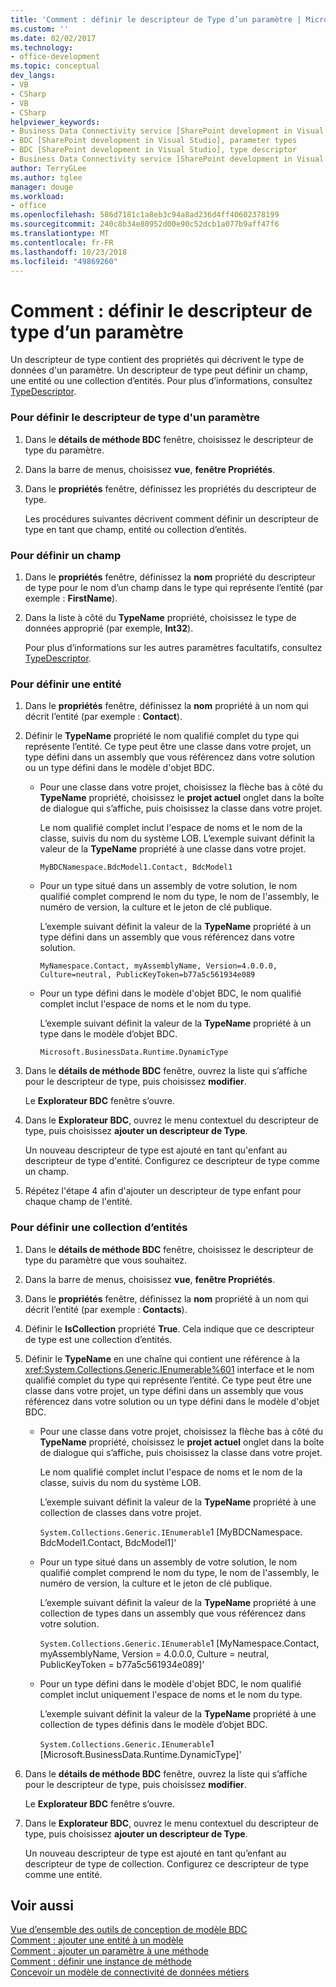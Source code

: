 ```yaml
---
title: 'Comment : définir le descripteur de Type d’un paramètre | Microsoft Docs'
ms.custom: ''
ms.date: 02/02/2017
ms.technology:
- office-development
ms.topic: conceptual
dev_langs:
- VB
- CSharp
- VB
- CSharp
helpviewer_keywords:
- Business Data Connectivity service [SharePoint development in Visual Studio], type descriptor
- BDC [SharePoint development in Visual Studio], parameter types
- BDC [SharePoint development in Visual Studio], type descriptor
- Business Data Connectivity service [SharePoint development in Visual Studio], parameter types
author: TerryGLee
ms.author: tglee
manager: douge
ms.workload:
- office
ms.openlocfilehash: 586d7181c1a8eb3c94a8ad236d4ff40602378199
ms.sourcegitcommit: 240c8b34e80952d00e90c52dcb1a077b9aff47f6
ms.translationtype: MT
ms.contentlocale: fr-FR
ms.lasthandoff: 10/23/2018
ms.locfileid: "49869260"
---
```

# <a name="how-to-define-the-type-descriptor-of-a-parameter"></a>Comment : définir le descripteur de type d’un paramètre
  Un descripteur de type contient des propriétés qui décrivent le type de données d'un paramètre. Un descripteur de type peut définir un champ, une entité ou une collection d’entités. Pour plus d’informations, consultez [TypeDescriptor](http://msdn.microsoft.com/library/ms543392%28v=office.12%29.aspx).  
  
### <a name="to-define-the-type-descriptor-of-a-parameter"></a>Pour définir le descripteur de type d'un paramètre  
  
1.  Dans le **détails de méthode BDC** fenêtre, choisissez le descripteur de type du paramètre.  
  
2.  Dans la barre de menus, choisissez **vue**, **fenêtre Propriétés**.  
  
3.  Dans le **propriétés** fenêtre, définissez les propriétés du descripteur de type.  
  
     Les procédures suivantes décrivent comment définir un descripteur de type en tant que champ, entité ou collection d’entités.  
  
### <a name="to-define-a-field"></a>Pour définir un champ  
  
1.  Dans le **propriétés** fenêtre, définissez la **nom** propriété du descripteur de type pour le nom d’un champ dans le type qui représente l’entité (par exemple : **FirstName**).  
  
2.  Dans la liste à côté du **TypeName** propriété, choisissez le type de données approprié (par exemple, **Int32**).  
  
     Pour plus d’informations sur les autres paramètres facultatifs, consultez [TypeDescriptor](http://msdn.microsoft.com/library/ms543392%28v=office.12%29.aspx).  
  
### <a name="to-define-an-entity"></a>Pour définir une entité  
  
1.  Dans le **propriétés** fenêtre, définissez la **nom** propriété à un nom qui décrit l’entité (par exemple : **Contact**).  
  
2.  Définir le **TypeName** propriété le nom qualifié complet du type qui représente l’entité. Ce type peut être une classe dans votre projet, un type défini dans un assembly que vous référencez dans votre solution ou un type défini dans le modèle d'objet BDC.  
  
    -   Pour une classe dans votre projet, choisissez la flèche bas à côté du **TypeName** propriété, choisissez le **projet actuel** onglet dans la boîte de dialogue qui s’affiche, puis choisissez la classe dans votre projet.  
  
         Le nom qualifié complet inclut l'espace de noms et le nom de la classe, suivis du nom du système LOB. L’exemple suivant définit la valeur de la **TypeName** propriété à une classe dans votre projet.  
  
         `MyBDCNamespace.BdcModel1.Contact, BdcModel1`  
  
    -   Pour un type situé dans un assembly de votre solution, le nom qualifié complet comprend le nom du type, le nom de l'assembly, le numéro de version, la culture et le jeton de clé publique.  
  
         L’exemple suivant définit la valeur de la **TypeName** propriété à un type défini dans un assembly que vous référencez dans votre solution.  
  
         `MyNamespace.Contact, myAssemblyName, Version=4.0.0.0, Culture=neutral, PublicKeyToken=b77a5c561934e089`  
  
    -   Pour un type défini dans le modèle d'objet BDC, le nom qualifié complet inclut l'espace de noms et le nom du type.  
  
         L’exemple suivant définit la valeur de la **TypeName** propriété à un type dans le modèle d’objet BDC.  
  
         `Microsoft.BusinessData.Runtime.DynamicType`  
  
3.  Dans le **détails de méthode BDC** fenêtre, ouvrez la liste qui s’affiche pour le descripteur de type, puis choisissez **modifier**.  
  
     Le **Explorateur BDC** fenêtre s’ouvre.  
  
4.  Dans le **Explorateur BDC**, ouvrez le menu contextuel du descripteur de type, puis choisissez **ajouter un descripteur de Type**.  
  
     Un nouveau descripteur de type est ajouté en tant qu'enfant au descripteur de type d'entité. Configurez ce descripteur de type comme un champ.  
  
5.  Répétez l'étape 4 afin d'ajouter un descripteur de type enfant pour chaque champ de l'entité.  
  
### <a name="to-define-a-collection-of-entities"></a>Pour définir une collection d’entités  
  
1. Dans le **détails de méthode BDC** fenêtre, choisissez le descripteur de type du paramètre que vous souhaitez.  
  
2. Dans la barre de menus, choisissez **vue**, **fenêtre Propriétés**.  
  
3. Dans le **propriétés** fenêtre, définissez la **nom** propriété à un nom qui décrit l’entité (par exemple : **Contacts**).  
  
4. Définir le **IsCollection** propriété **True**. Cela indique que ce descripteur de type est une collection d’entités.  
  
5. Définir le **TypeName** en une chaîne qui contient une référence à la <xref:System.Collections.Generic.IEnumerable%601> interface et le nom qualifié complet du type qui représente l’entité. Ce type peut être une classe dans votre projet, un type défini dans un assembly que vous référencez dans votre solution ou un type défini dans le modèle d'objet BDC.  
  
   - Pour une classe dans votre projet, choisissez la flèche bas à côté du **TypeName** propriété, choisissez le **projet actuel** onglet dans la boîte de dialogue qui s’affiche, puis choisissez la classe dans votre projet.  
  
      Le nom qualifié complet inclut l'espace de noms et le nom de la classe, suivis du nom du système LOB.  
  
      L’exemple suivant définit la valeur de la **TypeName** propriété à une collection de classes dans votre projet.  
  
      `System.Collections.Generic.IEnumerable`1 [MyBDCNamespace.` ` BdcModel1.Contact, BdcModel1]'  
  
   - Pour un type situé dans un assembly de votre solution, le nom qualifié complet comprend le nom du type, le nom de l'assembly, le numéro de version, la culture et le jeton de clé publique.  
  
      L’exemple suivant définit la valeur de la **TypeName** propriété à une collection de types dans un assembly que vous référencez dans votre solution.  
  
      `System.Collections.Generic.IEnumerable`1 [MyNamespace.Contact, myAssemblyName, Version = 4.0.0.0, Culture = neutral, PublicKeyToken = b77a5c561934e089]'  
  
   - Pour un type défini dans le modèle d'objet BDC, le nom qualifié complet inclut uniquement l'espace de noms et le nom du type.  
  
      L’exemple suivant définit la valeur de la **TypeName** propriété à une collection de types définis dans le modèle d’objet BDC.  
  
      `System.Collections.Generic.IEnumerable`1 [Microsoft.BusinessData.Runtime.DynamicType]'  
  
6. Dans le **détails de méthode BDC** fenêtre, ouvrez la liste qui s’affiche pour le descripteur de type, puis choisissez **modifier**.  
  
    Le **Explorateur BDC** fenêtre s’ouvre.  
  
7. Dans le **Explorateur BDC**, ouvrez le menu contextuel du descripteur de type, puis choisissez **ajouter un descripteur de Type**.  
  
    Un nouveau descripteur de type est ajouté en tant qu’enfant au descripteur de type de collection. Configurez ce descripteur de type comme une entité.  
  
## <a name="see-also"></a>Voir aussi
 [Vue d’ensemble des outils de conception de modèle BDC](../sharepoint/bdc-model-design-tools-overview.md)   
 [Comment : ajouter une entité à un modèle](../sharepoint/how-to-add-an-entity-to-a-model.md)   
 [Comment : ajouter un paramètre à une méthode](../sharepoint/how-to-add-a-parameter-to-a-method.md)   
 [Comment : définir une instance de méthode](../sharepoint/how-to-define-a-method-instance.md)   
 [Concevoir un modèle de connectivité de données métiers](../sharepoint/designing-a-business-data-connectivity-model.md)  
  
